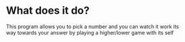 # What does it do?
This program allows you to pick a number and you can watch it work its way towards your
answer by playing a higher/lower game with its self
